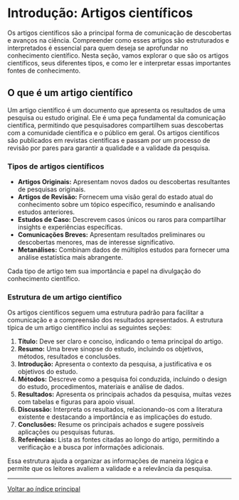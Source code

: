 # Introdução: Artigos científicos

Os artigos científicos são a principal forma de comunicação de descobertas e avanços na ciência. Compreender como esses artigos são estruturados e interpretados é essencial para quem deseja se aprofundar no conhecimento científico. Nesta seção, vamos explorar o que são os artigos científicos, seus diferentes tipos, e como ler e interpretar essas importantes fontes de conhecimento.

## O que é um artigo científico

Um artigo científico é um documento que apresenta os resultados de uma pesquisa ou estudo original. Ele é uma peça fundamental da comunicação científica, permitindo que pesquisadores compartilhem suas descobertas com a comunidade científica e o público em geral. Os artigos científicos são publicados em revistas científicas e passam por um processo de revisão por pares para garantir a qualidade e a validade da pesquisa.

### Tipos de artigos científicos

- **Artigos Originais:** Apresentam novos dados ou descobertas resultantes de pesquisas originais.
- **Artigos de Revisão:** Fornecem uma visão geral do estado atual do conhecimento sobre um tópico específico, resumindo e analisando estudos anteriores.
- **Estudos de Caso:** Descrevem casos únicos ou raros para compartilhar insights e experiências específicas.
- **Comunicações Breves:** Apresentam resultados preliminares ou descobertas menores, mas de interesse significativo.
- **Metanálises:** Combinam dados de múltiplos estudos para fornecer uma análise estatística mais abrangente.

Cada tipo de artigo tem sua importância e papel na divulgação do conhecimento científico.

### Estrutura de um artigo científico

Os artigos científicos seguem uma estrutura padrão para facilitar a comunicação e a compreensão dos resultados apresentados. A estrutura típica de um artigo científico inclui as seguintes seções:

1. **Título:** Deve ser claro e conciso, indicando o tema principal do artigo.
2. **Resumo:** Uma breve sinopse do estudo, incluindo os objetivos, métodos, resultados e conclusões.
3. **Introdução:** Apresenta o contexto da pesquisa, a justificativa e os objetivos do estudo.
4. **Métodos:** Descreve como a pesquisa foi conduzida, incluindo o design do estudo, procedimentos, materiais e análise de dados.
5. **Resultados:** Apresenta os principais achados da pesquisa, muitas vezes com tabelas e figuras para apoio visual.
6. **Discussão:** Interpreta os resultados, relacionando-os com a literatura existente e destacando a importância e as implicações do estudo.
7. **Conclusões:** Resume os principais achados e sugere possíveis aplicações ou pesquisas futuras.
8. **Referências:** Lista as fontes citadas ao longo do artigo, permitindo a verificação e a busca por informações adicionais.

Essa estrutura ajuda a organizar as informações de maneira lógica e permite que os leitores avaliem a validade e a relevância da pesquisa.


---

[Voltar ao índice principal](../index.md)